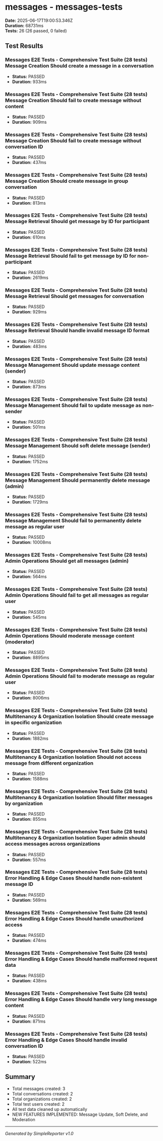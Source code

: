 # messages - messages-tests

**Date:** 2025-06-17T19:00:53.346Z  
**Duration:** 68731ms  
**Tests:** 26 (26 passed, 0 failed)

## Test Results


### Messages E2E Tests - Comprehensive Test Suite (28 tests) Message Creation Should create a message in a conversation
- **Status:** PASSED
- **Duration:** 933ms



### Messages E2E Tests - Comprehensive Test Suite (28 tests) Message Creation Should fail to create message without content
- **Status:** PASSED
- **Duration:** 909ms



### Messages E2E Tests - Comprehensive Test Suite (28 tests) Message Creation Should fail to create message without conversation ID
- **Status:** PASSED
- **Duration:** 437ms



### Messages E2E Tests - Comprehensive Test Suite (28 tests) Message Creation Should create message in group conversation
- **Status:** PASSED
- **Duration:** 813ms



### Messages E2E Tests - Comprehensive Test Suite (28 tests) Message Retrieval Should get message by ID for participant
- **Status:** PASSED
- **Duration:** 610ms



### Messages E2E Tests - Comprehensive Test Suite (28 tests) Message Retrieval Should fail to get message by ID for non-participant
- **Status:** PASSED
- **Duration:** 2619ms



### Messages E2E Tests - Comprehensive Test Suite (28 tests) Message Retrieval Should get messages for conversation
- **Status:** PASSED
- **Duration:** 929ms



### Messages E2E Tests - Comprehensive Test Suite (28 tests) Message Retrieval Should handle invalid message ID format
- **Status:** PASSED
- **Duration:** 483ms



### Messages E2E Tests - Comprehensive Test Suite (28 tests) Message Management Should update message content (sender)
- **Status:** PASSED
- **Duration:** 873ms



### Messages E2E Tests - Comprehensive Test Suite (28 tests) Message Management Should fail to update message as non-sender
- **Status:** PASSED
- **Duration:** 501ms



### Messages E2E Tests - Comprehensive Test Suite (28 tests) Message Management Should soft delete message (sender)
- **Status:** PASSED
- **Duration:** 1752ms



### Messages E2E Tests - Comprehensive Test Suite (28 tests) Message Management Should permanently delete message (admin)
- **Status:** PASSED
- **Duration:** 1729ms



### Messages E2E Tests - Comprehensive Test Suite (28 tests) Message Management Should fail to permanently delete message as regular user
- **Status:** PASSED
- **Duration:** 10008ms



### Messages E2E Tests - Comprehensive Test Suite (28 tests) Admin Operations Should get all messages (admin)
- **Status:** PASSED
- **Duration:** 564ms



### Messages E2E Tests - Comprehensive Test Suite (28 tests) Admin Operations Should fail to get all messages as regular user
- **Status:** PASSED
- **Duration:** 545ms



### Messages E2E Tests - Comprehensive Test Suite (28 tests) Admin Operations Should moderate message content (moderator)
- **Status:** PASSED
- **Duration:** 8895ms



### Messages E2E Tests - Comprehensive Test Suite (28 tests) Admin Operations Should fail to moderate message as regular user
- **Status:** PASSED
- **Duration:** 8006ms



### Messages E2E Tests - Comprehensive Test Suite (28 tests) Multitenancy & Organization Isolation Should create message in specific organization
- **Status:** PASSED
- **Duration:** 1882ms



### Messages E2E Tests - Comprehensive Test Suite (28 tests) Multitenancy & Organization Isolation Should not access message from different organization
- **Status:** PASSED
- **Duration:** 1588ms



### Messages E2E Tests - Comprehensive Test Suite (28 tests) Multitenancy & Organization Isolation Should filter messages by organization
- **Status:** PASSED
- **Duration:** 855ms



### Messages E2E Tests - Comprehensive Test Suite (28 tests) Multitenancy & Organization Isolation Super admin should access messages across organizations
- **Status:** PASSED
- **Duration:** 557ms



### Messages E2E Tests - Comprehensive Test Suite (28 tests) Error Handling & Edge Cases Should handle non-existent message ID
- **Status:** PASSED
- **Duration:** 569ms



### Messages E2E Tests - Comprehensive Test Suite (28 tests) Error Handling & Edge Cases Should handle unauthorized access
- **Status:** PASSED
- **Duration:** 474ms



### Messages E2E Tests - Comprehensive Test Suite (28 tests) Error Handling & Edge Cases Should handle malformed request data
- **Status:** PASSED
- **Duration:** 438ms



### Messages E2E Tests - Comprehensive Test Suite (28 tests) Error Handling & Edge Cases Should handle very long message content
- **Status:** PASSED
- **Duration:** 871ms



### Messages E2E Tests - Comprehensive Test Suite (28 tests) Error Handling & Edge Cases Should handle invalid conversation ID
- **Status:** PASSED
- **Duration:** 522ms



## Summary

- Total messages created: 3
- Total conversations created: 2
- Total organizations created: 2
- Total test users created: 2
- All test data cleaned up automatically
- NEW FEATURES IMPLEMENTED: Message Update, Soft Delete, and Moderation

---
*Generated by SimpleReporter v1.0*
